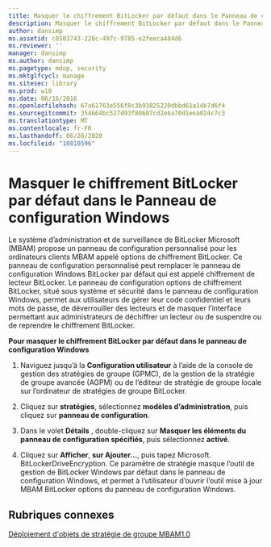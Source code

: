 ```yaml
---
title: Masquer le chiffrement BitLocker par défaut dans le Panneau de configuration Windows
description: Masquer le chiffrement BitLocker par défaut dans le Panneau de configuration Windows
author: dansimp
ms.assetid: c8503743-220c-497c-9785-e2feeca484d6
ms.reviewer: ''
manager: dansimp
ms.author: dansimp
ms.pagetype: mdop, security
ms.mktglfcycl: manage
ms.sitesec: library
ms.prod: w10
ms.date: 06/16/2016
ms.openlocfilehash: 67a61763e556f8c3b93825220dbbd61a14b7d6f4
ms.sourcegitcommit: 354664bc527d93f80687cd2eba70d1eea024c7c3
ms.translationtype: MT
ms.contentlocale: fr-FR
ms.lasthandoff: 06/26/2020
ms.locfileid: "10810596"
---
```

# Masquer le chiffrement BitLocker par défaut dans le Panneau de configuration Windows


Le système d’administration et de surveillance de BitLocker Microsoft (MBAM) propose un panneau de configuration personnalisé pour les ordinateurs clients MBAM appelé options de chiffrement BitLocker. Ce panneau de configuration personnalisé peut remplacer le panneau de configuration Windows BitLocker par défaut qui est appelé chiffrement de lecteur BitLocker. Le panneau de configuration options de chiffrement BitLocker, situé sous système et sécurité dans le panneau de configuration Windows, permet aux utilisateurs de gérer leur code confidentiel et leurs mots de passe, de déverrouiller des lecteurs et de masquer l’interface permettant aux administrateurs de déchiffrer un lecteur ou de suspendre ou de reprendre le chiffrement BitLocker.

**Pour masquer le chiffrement BitLocker par défaut dans le panneau de configuration Windows**

1.  Naviguez jusqu’à la **Configuration utilisateur** à l’aide de la console de gestion des stratégies de groupe (GPMC), de la gestion de la stratégie de groupe avancée (AGPM) ou de l’éditeur de stratégie de groupe locale sur l’ordinateur de stratégies de groupe BitLocker.

2.  Cliquez sur **stratégies**, sélectionnez **modèles d’administration**, puis cliquez sur **panneau de configuration**.

3.  Dans le volet **Détails** , double-cliquez sur **Masquer les éléments du panneau de configuration spécifiés**, puis sélectionnez **activé**.

4.  Cliquez sur **Afficher**, **sur Ajouter...**, puis tapez Microsoft. BitLockerDriveEncryption. Ce paramètre de stratégie masque l’outil de gestion de BitLocker Windows par défaut dans le panneau de configuration Windows, et permet à l’utilisateur d’ouvrir l’outil mise à jour MBAM BitLocker options du panneau de configuration Windows.

## Rubriques connexes


[Déploiement d'objets de stratégie de groupe MBAM1.0](deploying-mbam-10-group-policy-objects.md)

 

 





